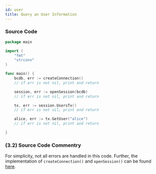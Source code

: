 ```yaml
---
id: user
title: Query an User Information
---
```


### Source Code

```go 
package main

import (
	"fmt"
	"strconv"
)

func main() {
	bcdb, err := createConnection()
    // if err is not nil, print and return

	session, err := openSession(bcdb)
    // if err is not nil, print and return

	tx, err := session.UsersTx()
    // if err is not nil, print and return

	alice, err := tx.GetUser("alice")
    // if err is not nil, print and return

}
```

### (3.2) Source Code Commentry
For simplicity, not all errors are handled in this code. Further, the implementation of `createConnection()` and `openSession()` can be found
[here](../../pre-requisite/gosdk).

